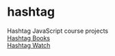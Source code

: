 # hashtag
 Hashtag JavaScript course projects
<br>
<a href="https://bulhoesgabriel.github.io/hashtag/hashtag-books/" target="_blank">Hashtag Books</a>
<br>
<a href="https://bulhoesgabriel.github.io/hashtag/hashtag-watch/" target="_blank">Hashtag Watch</a>
